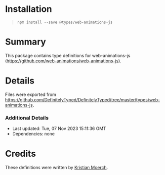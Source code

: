 # Installation
> `npm install --save @types/web-animations-js`

# Summary
This package contains type definitions for web-animations-js (https://github.com/web-animations/web-animations-js).

# Details
Files were exported from https://github.com/DefinitelyTyped/DefinitelyTyped/tree/master/types/web-animations-js.

### Additional Details
 * Last updated: Tue, 07 Nov 2023 15:11:36 GMT
 * Dependencies: none

# Credits
These definitions were written by [Kristian Moerch](https://github.com/kritollm).
